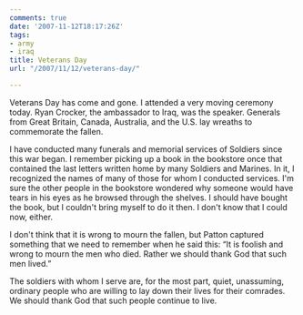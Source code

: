 ```yaml
---
comments: true
date: '2007-11-12T18:17:26Z'
tags:
- army
- iraq
title: Veterans Day
url: "/2007/11/12/veterans-day/"

---
```

<p>Veterans Day has come and gone. I attended a very moving ceremony today. Ryan Crocker, the ambassador to Iraq, was the speaker. Generals from Great Britain, Canada, Australia, and the U.S. lay wreaths to commemorate the fallen.</p>
<p>I have conducted many funerals and memorial services of Soldiers since this war began. I remember picking up a book in the bookstore once that contained the last letters written home by many Soldiers and Marines. In it, I recognized the names of many of those for whom I conducted services. I'm sure the other people in the bookstore wondered why someone would have tears in his eyes as he browsed through the shelves. I should have bought the book, but I couldn't bring myself to do it then. I don't know that I could now, either.</p>
<p>I don't think that it is wrong to mourn the fallen, but Patton captured something that we need to remember when he said this: “It is foolish and wrong to mourn the men who died. Rather we should thank God that such men lived.”</p>
<p>The soldiers with whom I serve are, for the most part, quiet, unassuming, ordinary people who are willing to lay down their lives for their comrades. We should thank God that such people continue to live.</p>
